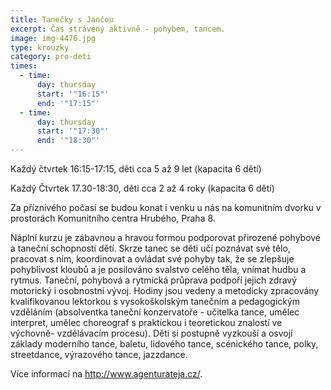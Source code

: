 ```yaml
---
title: Tanečky s Jančou
excerpt: Čas strávený aktivně - pohybem, tancem.
image: img-4476.jpg
type: krouzky
category: pro-deti
times:
  - time:
      day: thursday
      start: '"16:15"'
      end: '"17:15"'
  - time:
      day: thursday
      start: '"17:30"'
      end: '"18:30"'
---
```

Každý čtvrtek 16:15-17:15, děti cca 5 až 9 let (kapacita 6 dětí)

Každý Čtvrtek 17.30-18:30, děti cca 2 až 4 roky (kapacita 6 dětí)

Za příznivého počasí se budou konat i venku u nás na komunitním dvorku v prostorách Komunitního centra Hrubého, Praha 8.

Náplní kurzu je zábavnou a hravou formou podporovat přirozené pohybové a taneční schopnosti dětí. Skrze tanec se děti učí poznávat své tělo, pracovat s ním, koordinovat a ovládat své pohyby tak, že se zlepšuje pohyblivost kloubů a je posilováno svalstvo celého těla, vnímat hudbu a rytmus. Taneční, pohybová a rytmická průprava podpoří jejich zdravý motorický i osobnostní vývoj. Hodiny jsou vedeny a metodicky zpracovány kvalifikovanou lektorkou s vysokoškolským tanečním a pedagogickým vzděláním (absolventka taneční konzervatoře - učitelka tance, umělec interpret, umělec choreograf s praktickou i teoretickou znalostí ve výchovně- vzdělávacím procesu). Děti si postupně vyzkouší a osvojí základy moderního tance, baletu, lidového tance, scénického tance, polky, streetdance, výrazového tance, jazzdance.

Více informací na <http://www.agenturateja.cz/>.